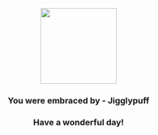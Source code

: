 <p align="center">
    <img src="https://raw.githubusercontent.com/PokeAPI/sprites/master/sprites/pokemon/39.png" width="150" height="150">
</p>
<h3 align="center">You were embraced by - <b>Jigglypuff</b></h3>
<h3 align="center">Have a wonderful day!</h3>
